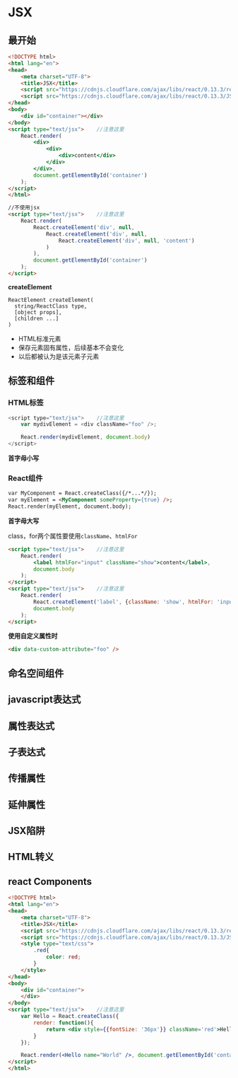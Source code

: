 # JSX

## 最开始

```HTML
<!DOCTYPE html>
<html lang="en">
<head>
	<meta charset="UTF-8">
	<title>JSX</title>
	<script src="https://cdnjs.cloudflare.com/ajax/libs/react/0.13.3/react.js"></script>
	<script src="https://cdnjs.cloudflare.com/ajax/libs/react/0.13.3/JSXTransformer.js"></script>
</head>
<body>
	<div id="container"></div>
</body>
<script type="text/jsx">	//注意这里
	React.render(
		<div>
			<div>
				<div>content</div>
			</div>
		</div>,
		document.getElementById('container')
	);
</script>
</html>

//不使用jsx
<script type="text/jsx">	//注意这里
	React.render(
        React.createElement('div', null,
			React.createElement('div', null,
				React.createElement('div', null, 'content')
			)
		),
		document.getElementById('container')
	);
</script>
```

**createElement**

````
ReactElement createElement(
  string/ReactClass type,
  [object props],
  [children ...]
)
````

* HTML标准元素
* 保存元素固有属性，后续基本不会变化
* 以后都被认为是该元素子元素

## 标签和组件

### HTML标签

```javascript
<script type="text/jsx">	//注意这里
	var mydivElement = <div className="foo" />;

	React.render(mydivElement, document.body)
</script>
```

**首字母小写**

### React组件

````html
var MyComponent = React.createClass({/*...*/});
var myElement = <MyComponent someProperty={true} />;
React.render(myElement, document.body);
````

**首字母大写**

class，for两个属性要使用`className`、`htmlFor`

```html
<script type="text/jsx">	//注意这里
	React.render(
	    <label htmlFor="input" className="show">content</label>,
		document.body
	);
</script>
<script type="text/jsx">	//注意这里
	React.render(
	    React.createElement('label', {className: 'show', htmlFor: 'input'}, 'content'),
		document.body
	);
</script>
```

**使用自定义属性时**

```html
<div data-custom-attribute="foo" />
```

## 命名空间组件

## javascript表达式

## 属性表达式

## 子表达式

## 传播属性

## 延伸属性

## JSX陷阱

## HTML转义











## react Components

````HTMl
<!DOCTYPE html>
<html lang="en">
<head>
	<meta charset="UTF-8">
	<title>JSX</title>
	<script src="https://cdnjs.cloudflare.com/ajax/libs/react/0.13.3/react.js"></script>
	<script src="https://cdnjs.cloudflare.com/ajax/libs/react/0.13.3/JSXTransformer.js"></script>
	<style type="text/css">
		.red{
			color: red;
		}
	</style>
</head>
<body>
	<div id="container">
	</div>
</body>
<script type="text/jsx">	//注意这里
	var Hello = React.createClass({
		render: function(){
			return <div style={{fontSize: '36px'}} className='red'>Hello {this.props.name}</div>; //注意类名称和驼峰
		}
	});

	React.render(<Hello name="World" />, document.getElementById('container'));
</script>
</html> 
````









